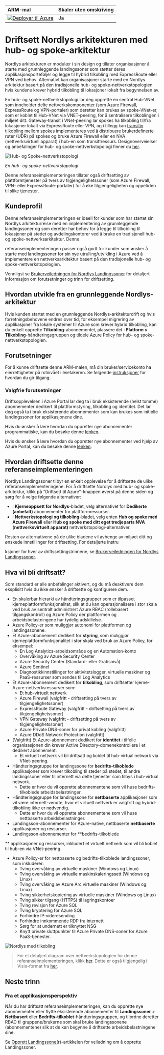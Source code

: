 | ARM-mal | Skaler uten omskriving |
|:--------------|:--------------|
| [![Deployer til Azure](https://learn.microsoft.com/azure/templates/media/deploy-to-azure.svg)](https://portal.azure.com/#blade/Microsoft_Azure_CreateUIDef/CustomDeploymentBlade/uri/https%3A%2F%2Fraw.githubusercontent.com%2FAzure%2FEnterprise-Scale%2Fmain%2FeslzArm%2FeslzArm.json/uiFormDefinitionUri/https%3A%2F%2Fraw.githubusercontent.com%2FAzure%2FEnterprise-Scale%2Fmain%2FeslzArm%2Feslz-portal.json)  | Ja |

# Driftsett Nordlys arkitekturen med hub- og spoke-arkitektur

Nordlys arkitekturen er modulær i sin design og tillater organisasjoner å starte med grunnleggende landingssoner som støtter deres applikasjonsporteføljer og legge til hybrid tilkobling med ExpressRoute eller VPN ved behov. Alternativt kan organisasjoner starte med en Nordlys arkitektur basert på den tradisjonelle hub- og spoke-nettverkstopologien hvis kundene krever hybrid tilkobling til lokasjoner lokalt fra begynnelsen av.

En hub- og spoke-nettverkstopologi lar deg opprette en sentral Hub-VNet som inneholder delte nettverkskomponenter (som Azure Firewall, ExpressRoute og VPN-portaler) som deretter kan brukes av spoke-VNet-er, som er koblet til Hub-VNet via VNET-peering, for å sentralisere tilkoblingen i miljøet ditt. Gateway-transit i VNet-peering lar spokes ha tilkobling til/fra lokasjoner lokalt via ExpressRoute eller VPN, og i tillegg kan [transitiv tilkobling](https://azure.microsoft.com/blog/create-a-transit-vnet-using-vnet-peering/) mellom spokes implementeres ved å distribuere brukerdefinerte ruter (UDR) på spokes og bruke Azure Firewall eller en NVA (nettverksvirtuell apparat) i hub-en som transittressurs. Designoverveielser og anbefalinger for hub- og spoke-nettverkstopologi finner du [her](https://learn.microsoft.com/azure/cloud-adoption-framework/ready/azure-best-practices/traditional-azure-networking-topology).

![Hub- og Spoke-nettverkstopologi](./media/hub-and-spoke-topology.png)

*En hub- og spoke-nettverkstopologi*

Denne referanseimplementeringen tillater også driftsetting av plattformtjenester på tvers av tilgjengelighetssoner (som Azure Firewall, VPN- eller ExpressRoute-portaler) for å øke tilgjengeligheten og oppetiden til slike tjenester.

## Kundeprofil

Denne referanseimplementeringen er ideell for kunder som har startet sin Nordlys arkitekturreise med en implementering av grunnleggende landingssoner og som deretter har behov for å legge til tilkobling til lokasjoner på stedet og avdelingskontorer ved å bruke en tradisjonell hub- og spoke-nettverksarkitektur. Denne

 referanseimplementeringen passer også godt for kunder som ønsker å starte med landingssoner for sin nye utrulling/utvikling i Azure ved å implementere en nettverksarkitektur basert på den tradisjonelle hub- og spoke-nettverkstopologien.

Vennligst se [Brukerveiledningen for Nordlys Landingssoner](https://github.com/Azure/Enterprise-Scale/wiki/Deploying-Enterprise-Scale) for detaljert informasjon om forutsetninger og trinn for driftsetting.

## Hvordan utvikle fra en grunnleggende Nordlys-arkitektur

Hvis kunden startet med en grunnleggende Nordlys-arkitekturdrift og hvis forretningsbehovene endres over tid, for eksempel migrering av applikasjoner fra lokale systemer til Azure som krever hybrid tilkobling, kan du enkelt opprette **Tilkobling**-abonnementet, plassere det i **Platform > Tilkobling**-håndteringsgruppen og tildele Azure Policy for hub- og spoke-nettverkstopologien.

## Forutsetninger

For å kunne driftsette denne ARM-malen, må din bruker/servicekonto ha eierrettigheter på rotnivået i leietakeren.
Se følgende [instruksjoner](../../EnterpriseScale-Setup-azure-no.md) for hvordan du gir tilgang.

### Valgfrie forutsetninger

Driftsopplevelsen i Azure Portal lar deg ta i bruk eksisterende (helst tomme) abonnementer dedikert til plattformstyring, tilkobling og identitet. Det lar deg også ta i bruk eksisterende abonnementer som kan brukes som initielle landingssoner for applikasjonene dine.

Hvis du ønsker å lære hvordan du oppretter nye abonnementer programmatiske, kan du besøke denne [lenken](https://learn.microsoft.com/azure/cost-management-billing/manage/programmatically-create-subscription).

Hvis du ønsker å lære hvordan du oppretter nye abonnementer ved hjelp av Azure Portal, kan du besøke denne [lenken](https://azure.microsoft.com/blog/create-enterprise-subscription-experience-in-azure-portal-public-preview/).

## Hvordan driftsette denne referanseimplementeringen

Nordlys Landingssoner tilbyr en enkelt opplevelse for å driftsette de ulike referanseimplementeringene. For å driftsette Nordlys med hub- og spoke-arkitektur, klikk på "Driftsett til Azure"-knappen øverst på denne siden og sørg for å velge følgende alternativer:

- I **Kjerneoppsett for Nordlys**-bladet, velg alternativet for **Dedikerte (anbefalt)** abonnementer for plattformressurser.
- I **Nettverkstopologi og tilkobling**-bladet, velg enten **Hub og spoke med Azure Firewall** eller **Hub og spoke med ditt eget tredjeparts NVA (nettverksvirtuelt apparat)** nettverkstopologi-alternativer.

Resten av alternativene på de ulike bladene vil avhenge av miljøet ditt og ønskede innstillinger for driftsetting. For detaljerte instru

ksjoner for hver av driftssettingstrinnene, se [Brukerveiledningen for Nordlys Landingssoner](https://github.com/Azure/Enterprise-Scale/wiki).

## Hva vil bli driftsatt?

Som standard er alle anbefalinger aktivert, og du må deaktivere dem eksplisitt hvis du ikke ønsker å driftsette og konfigurere dem.

- En skalerbar hierarki av håndteringsgrupper som er tilpasset kjerneplattformfunksjonalitet, slik at du kan operasjonalisere i stor skala ved bruk av sentralt administrert Azure RBAC (rollebasert tilgangskontroll) og Azure Policy der plattformen og arbeidsbelastningene har tydelig adskillelse.
- Azure Policy-er som muliggjør autonomi for plattformen og landingssonene.
- Et Azure-abonnement dedikert for **styring**, som muliggjør kjerneplattformfunksjonalitet i stor skala ved bruk av Azure Policy, for eksempel:
  - En Log Analytics-arbeidsområde og en Automation-konto
  - Overvåking av Azure Security Center
  - Azure Security Center (Standard- eller Gratisnivå)
  - Azure Sentinel
  - Diagnostikkinnstillinger for aktivitetslogger, virtuelle maskiner og PaaS-ressurser som sendes til Log Analytics
- Et Azure-abonnement dedikert for **tilkobling**, som driftsetter kjerne-Azure-nettverksressurser som:
  - Et hub-virtuelt nettverk
  - Azure Firewall (valgfritt - driftsetting på tvers av tilgjengelighetssoner)
  - ExpressRoute Gateway (valgfritt - driftsetting på tvers av tilgjengelighetssoner)
  - VPN Gateway (valgfritt - driftsetting på tvers av tilgjengelighetssoner)
  - Azure Private DNS-soner for privat kobling (valgfritt)
  - Azure DDoS Network Protection (valgfritt)
- (Valgfritt) Et Azure-abonnement dedikert for **identitet** i tilfelle organisasjonen din krever Active Directory-domenekontrollere i et dedikert abonnement.
  - Et virtuelt nettverk vil bli driftsatt og koblet til hub-virtual network via VNet-peering.
- Håndteringsgruppe for landingssone for **bedrifts-tilkoblede** applikasjoner som krever tilkobling til steder på stedet, til andre landingssoner eller til internett via delte tjenester som tilbys i hub-virtual network.
  - Dette er hvor du vil opprette abonnementene som vil huse bedrifts-tilkoblede arbeidsbelastninger.
- Håndteringsgruppe for landingssone for **nettbaserte** applikasjoner som vil være internett-vendte, hvor et virtuelt nettverk er valgfritt og hybrid-tilkobling ikke er nødvendig.
  - Dette er hvor du vil opprette abonnementene som vil huse nettbaserte arbeidsbelastninger.
- Landingsson-abonnementer for Azure-native, nettbaserte **nettbaserte** applikasjoner og ressurser.
- Landingsson-abonnementer for **bedrifts-tilkoblede

** applikasjoner og ressurser, inkludert et virtuelt nettverk som vil bli koblet til hub-en via VNet-peering.
- Azure Policy-er for nettbaserte og bedrifts-tilkoblede landingssoner, som inkluderer:
  - Tving overvåking av virtuelle maskiner (Windows og Linux)
  - Tving overvåking av virtuelle maskinskaleringssett (Windows og Linux)
  - Tving overvåking av Azure Arc virtuelle maskiner (Windows og Linux)
  - Tving sikkerhetskopiering av virtuelle maskiner (Windows og Linux)
  - Tving sikker tilgang (HTTPS) til lagringskontoer
  - Tving revisjon for Azure SQL
  - Tving kryptering for Azure SQL
  - Forhindre IP-videresending
  - Forhindre innkommende RDP fra internett
  - Sørg for at undernett er tilknyttet NSG
  - Knytt private sluttpunkter til Azure Private DNS-soner for Azure PaaS-tjenester.

![Nordlys med tilkobling](./media/es-hubspoke.png)

> For et detaljert diagram over nettverkstopologien for denne referanseimplementeringen, klikk [her](../../wiki/media/es-hubspoke-nw.png). Dette er også tilgjengelig i Visio-format fra [her](https://raw.githubusercontent.com/microsoft/CloudAdoptionFramework/master/ready/enterprise-scale-architecture.vsdx).

## Neste trinn

### Fra et applikasjonsperspektiv

Når du har driftsatt referanseimplementeringen, kan du opprette nye abonnementer eller flytte eksisterende abonnementer til **Landingssoner** > **Nettbasert** eller **Bedrifts-tilkoblet**-håndteringsgruppen, og tilordne deretter RBAC til gruppene/brukerne som skal bruke landingssonene (abonnementene) slik at de kan begynne å driftsette arbeidsbelastningene sine.

Se [Opprett Landingssone(r)](../../EnterpriseScale-Deploy-landing-zones-no.md)-artikkelen for veiledning om å opprette Landingssoner.